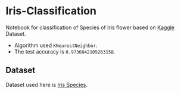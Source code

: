 # Iris-Classification

Notebook for classification of Species of Iris flower based on [Kaggle](https://www.kaggle.com/) Dataset. <br>
* Algorithm used `KNearestNeighbor`. <br>
* The test accuracy is `0.9736842105263158`. <br>

## Dataset
 Dataset used here is [Iris Species](Dataset/Iris.csv).
